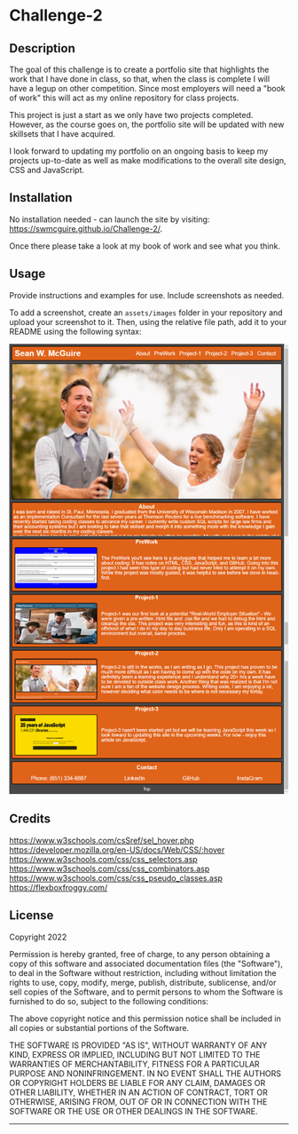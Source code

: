 # Challenge-2

## Description

The goal of this challenge is to create a portfolio site that highlights the work that I have done in class, so that, when the class is complete I will have a legup on other competition.  Since most employers will need a "book of work" this will act as my online repository for class projects.  

This project is just a start as we only have two projects completed.  However, as the course goes on, the portfolio site will be updated with new skillsets that I have acquired.

I look forward to updating my portfolio on an ongoing basis to keep my projects up-to-date as well as make modifications to the overall site design, CSS and JavaScript.

## Installation

No installation needed - can launch the site by visiting:  https://swmcguire.github.io/Challenge-2/.

Once there please take a look at my book of work and see what you think.

## Usage

Provide instructions and examples for use. Include screenshots as needed.

To add a screenshot, create an `assets/images` folder in your repository and upload your screenshot to it. Then, using the relative file path, add it to your README using the following syntax:

![Website-Mockup](assets/images/Website-MockUp.png)

## Credits

https://www.w3schools.com/csSref/sel_hover.php
https://developer.mozilla.org/en-US/docs/Web/CSS/:hover
https://www.w3schools.com/css/css_selectors.asp
https://www.w3schools.com/css/css_combinators.asp
https://www.w3schools.com/css/css_pseudo_classes.asp
https://flexboxfroggy.com/

## License

Copyright 2022

Permission is hereby granted, free of charge, to any person obtaining a copy of this software and associated documentation files (the "Software"), to deal in the Software without restriction, including without limitation the rights to use, copy, modify, merge, publish, distribute, sublicense, and/or sell copies of the Software, and to permit persons to whom the Software is furnished to do so, subject to the following conditions:

The above copyright notice and this permission notice shall be included in all copies or substantial portions of the Software.

THE SOFTWARE IS PROVIDED "AS IS", WITHOUT WARRANTY OF ANY KIND, EXPRESS OR IMPLIED, INCLUDING BUT NOT LIMITED TO THE WARRANTIES OF MERCHANTABILITY, FITNESS FOR A PARTICULAR PURPOSE AND NONINFRINGEMENT. IN NO EVENT SHALL THE AUTHORS OR COPYRIGHT HOLDERS BE LIABLE FOR ANY CLAIM, DAMAGES OR OTHER LIABILITY, WHETHER IN AN ACTION OF CONTRACT, TORT OR OTHERWISE, ARISING FROM, OUT OF OR IN CONNECTION WITH THE SOFTWARE OR THE USE OR OTHER DEALINGS IN THE SOFTWARE.

---